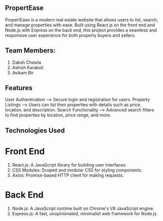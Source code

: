 ## PropertEase
PropertEase is a modern real estate website that allows users to list, search, and manage properties with ease. Built using React.js on the front end and Node.js with Express on the back end, this project provides a seamless and responsive user experience for both property buyers and sellers.

## Team Members:
  1) Daksh Chawla
  2) Ashish Karakoti
  3) Avikam Bir
  

## Features
User Authentication -->  Secure login and registration for users.
Property Listings -->  Users can list their properties with details such as price, location, and description.
Search Functionality -->  Advanced search filters to find properties by location, price range, and more.

## Technologies Used
  # Front End
  1) React.js: A JavaScript library for building user interfaces.
  2) CSS Modules: Scoped and modular CSS for styling components.
  3) Axios: Promise-based HTTP client for making requests.
  #  Back End
  1) Node.js: A JavaScript runtime built on Chrome's V8 JavaScript engine.
  2) Express.js: A fast, unopinionated, minimalist web framework for Node.js.
